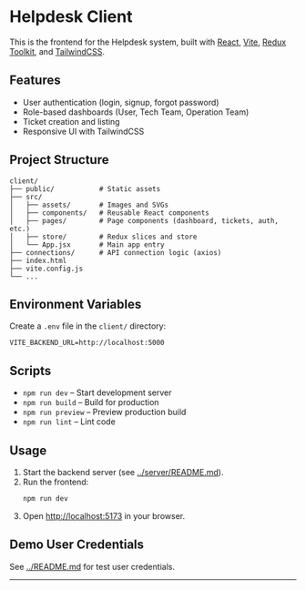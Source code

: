 # Helpdesk Client

This is the frontend for the Helpdesk system, built with [React](https://react.dev/), [Vite](https://vitejs.dev/), [Redux Toolkit](https://redux-toolkit.js.org/), and [TailwindCSS](https://tailwindcss.com/).

## Features

- User authentication (login, signup, forgot password)
- Role-based dashboards (User, Tech Team, Operation Team)
- Ticket creation and listing
- Responsive UI with TailwindCSS

## Project Structure

```
client/
├── public/           # Static assets
├── src/
│   ├── assets/       # Images and SVGs
│   ├── components/   # Reusable React components
│   ├── pages/        # Page components (dashboard, tickets, auth, etc.)
│   ├── store/        # Redux slices and store
│   └── App.jsx       # Main app entry
├── connections/      # API connection logic (axios)
├── index.html
├── vite.config.js
└── ...
```

## Environment Variables

Create a `.env` file in the `client/` directory:

```
VITE_BACKEND_URL=http://localhost:5000
```

## Scripts

- `npm run dev` – Start development server
- `npm run build` – Build for production
- `npm run preview` – Preview production build
- `npm run lint` – Lint code

## Usage

1. Start the backend server (see [../server/README.md](../server/README.md)).
2. Run the frontend:
   ```sh
   npm run dev
   ```
3. Open [http://localhost:5173](http://localhost:5173) in your browser.

## Demo User Credentials

See [../README.md](../README.md) for test user credentials.

---
